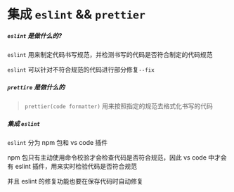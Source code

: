 # 集成 `eslint` && `prettier`

##### `eslint` 是做什么的?

`eslint` 用来制定代码书写规范，并检测书写的代码是否符合制定的代码规范

`eslint` 可以针对不符合规范的代码进行部分修复`--fix`

##### `prettire` 是做什么的

> `prettier(code formatter)` 用来按照指定的规范去格式化书写的代码

##### 集成 `eslint`

`eslint` 分为 npm 包和 vs code 插件

npm 包只有主动使用命令校验才会检查代码是否符合规范，因此 vs code 中才会有 eslint 插件，用来实时检验代码是否符合规范

并且 eslint 的修复功能也要在保存代码时自动修复
